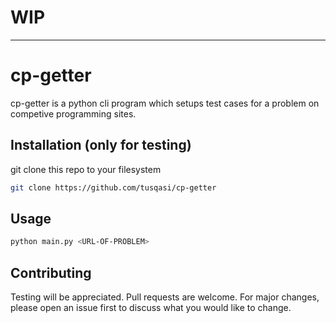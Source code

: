 # **WIP**
___
# cp-getter

cp-getter is a python cli program which setups test cases for a problem on competive programming sites.

## Installation (only for testing)

git clone this repo to your filesystem  

```bash
git clone https://github.com/tusqasi/cp-getter
```
 
## Usage

```bash
python main.py <URL-OF-PROBLEM>
```

## Contributing
Testing will be appreciated. Pull requests are welcome. For major changes, please open an issue first to discuss what you would like to change.
